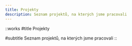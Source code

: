 ```yaml
---
title: Projekty
description: Seznam projektů, na kterých jsme pracovali
---
```


::works
#title
Projekty

#subtitle
Seznam projektů, na kterých jsme pracovali
::
